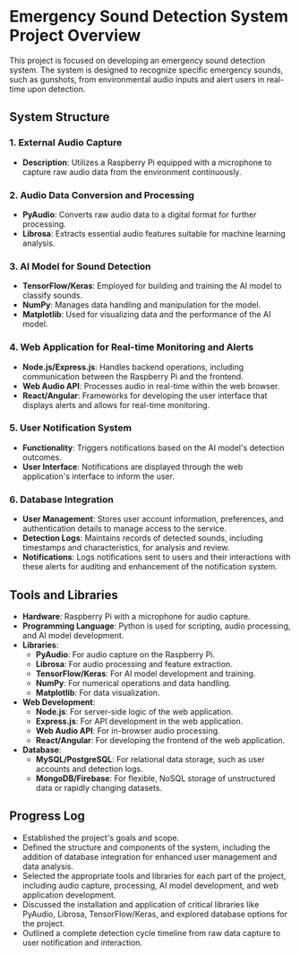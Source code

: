 # Emergency Sound Detection System Project Overview

This project is focused on developing an emergency sound detection system. The system is designed to recognize specific emergency sounds, such as gunshots, from environmental audio inputs and alert users in real-time upon detection.

## System Structure

### 1. External Audio Capture
- **Description**: Utilizes a Raspberry Pi equipped with a microphone to capture raw audio data from the environment continuously.

### 2. Audio Data Conversion and Processing
- **PyAudio**: Converts raw audio data to a digital format for further processing.
- **Librosa**: Extracts essential audio features suitable for machine learning analysis.

### 3. AI Model for Sound Detection
- **TensorFlow/Keras**: Employed for building and training the AI model to classify sounds.
- **NumPy**: Manages data handling and manipulation for the model.
- **Matplotlib**: Used for visualizing data and the performance of the AI model.

### 4. Web Application for Real-time Monitoring and Alerts
- **Node.js/Express.js**: Handles backend operations, including communication between the Raspberry Pi and the frontend.
- **Web Audio API**: Processes audio in real-time within the web browser.
- **React/Angular**: Frameworks for developing the user interface that displays alerts and allows for real-time monitoring.

### 5. User Notification System
- **Functionality**: Triggers notifications based on the AI model's detection outcomes.
- **User Interface**: Notifications are displayed through the web application's interface to inform the user.

### 6. Database Integration
- **User Management**: Stores user account information, preferences, and authentication details to manage access to the service.
- **Detection Logs**: Maintains records of detected sounds, including timestamps and characteristics, for analysis and review.
- **Notifications**: Logs notifications sent to users and their interactions with these alerts for auditing and enhancement of the notification system.

## Tools and Libraries

- **Hardware**: Raspberry Pi with a microphone for audio capture.
- **Programming Language**: Python is used for scripting, audio processing, and AI model development.
- **Libraries**:
  - **PyAudio**: For audio capture on the Raspberry Pi.
  - **Librosa**: For audio processing and feature extraction.
  - **TensorFlow/Keras**: For AI model development and training.
  - **NumPy**: For numerical operations and data handling.
  - **Matplotlib**: For data visualization.
- **Web Development**:
  - **Node.js**: For server-side logic of the web application.
  - **Express.js**: For API development in the web application.
  - **Web Audio API**: For in-browser audio processing.
  - **React/Angular**: For developing the frontend of the web application.
- **Database**:
  - **MySQL/PostgreSQL**: For relational data storage, such as user accounts and detection logs.
  - **MongoDB/Firebase**: For flexible, NoSQL storage of unstructured data or rapidly changing datasets.

## Progress Log

- Established the project's goals and scope.
- Defined the structure and components of the system, including the addition of database integration for enhanced user management and data analysis.
- Selected the appropriate tools and libraries for each part of the project, including audio capture, processing, AI model development, and web application development.
- Discussed the installation and application of critical libraries like PyAudio, Librosa, TensorFlow/Keras, and explored database options for the project.
- Outlined a complete detection cycle timeline from raw data capture to user notification and interaction.

